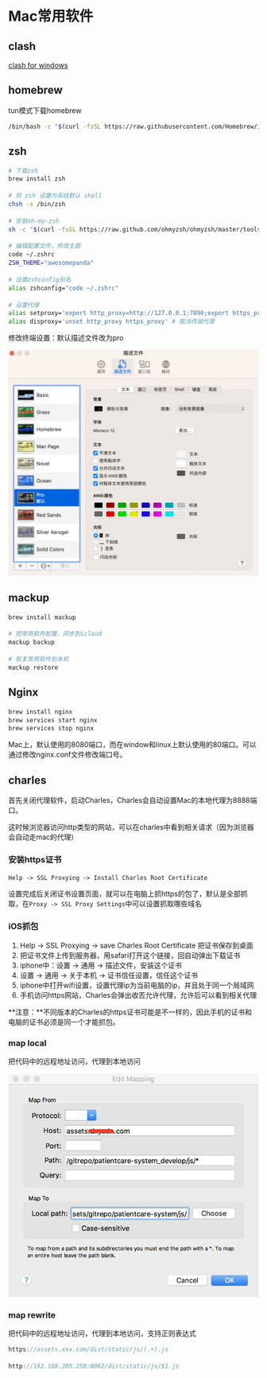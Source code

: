 # Mac常用软件

## clash

[clash for windows](https://www.clashforwindows.net/clash-for-windows-download/)


## homebrew

tun模式下载homebrew

```sh
/bin/bash -c "$(curl -fsSL https://raw.githubusercontent.com/Homebrew/install/HEAD/install.sh)"
```

## zsh

```sh
# 下载zsh
brew install zsh

# 将 zsh 设置为系统默认 shell
chsh -s /bin/zsh

# 安装oh-my-zsh
sh -c "$(curl -fsSL https://raw.github.com/ohmyzsh/ohmyzsh/master/tools/install.sh)"

# 编辑配置文件，修改主题
code ~/.zshrc
ZSH_THEME="awesomepanda"

# 设置zshconfig别名
alias zshconfig="code ~/.zshrc"

# 设置代理
alias setproxy='export http_proxy=http://127.0.0.1:7890;export https_proxy=http://127.0.0.1:7890;' # 设置终端代理
alias disproxy='unset http_proxy https_proxy' # 取消终端代理
```

修改终端设置：默认描述文件改为pro

![](../public/mac1.png)

## mackup

```sh
brew install mackup

# 把常用软件配置，同步到icloud
mackup backup

# 恢复常用软件到本机
mackup restore
```

## Nginx

```sh
brew install nginx
brew services start nginx
brew services stop nginx
```

Mac上，默认使用的8080端口，而在window和linux上默认使用的80端口。可以通过修改nginx.conf文件修改端口号。

## charles

首先关闭代理软件，启动Charles，Charles会自动设置Mac的本地代理为8888端口。

这时候浏览器访问http类型的网站，可以在charles中看到相关请求（因为浏览器会自动走mac的代理）

### 安装https证书

`Help -> SSL Proxying -> Install Charles Root Certificate`

设置完成后关闭证书设置页面，就可以在电脑上抓https的包了，默认是全部抓取，在`Proxy -> SSL Proxy Settings`中可以设置抓取哪些域名

### iOS抓包

1. Help -> SSL Proxying -> save Charles Root Certificate 把证书保存到桌面
2. 把证书文件上传到服务器，用safari打开这个链接，回自动弹出下载证书
3. iphone中：设置 -> 通用 -> 描述文件，安装这个证书
4. 设置 -> 通用 -> 关于本机 -> 证书信任设置，信任这个证书
5. iphone中打开wifi设置，设置代理ip为当前电脑的ip，并且处于同一个局域网
6. 手机访问https网站，Charles会弹出收否允许代理，允许后可以看到相关代理

**注意：**不同版本的Charles的https证书可能是不一样的，因此手机的证书和电脑的证书必须是同一个才能抓包。

### map local

把代码中的远程地址访问，代理到本地访问

![](../public/mac2.png)

### map rewrite

把代码中的远程地址访问，代理到本地访问，支持正则表达式

```js
https://assets.xxx.com/dist/static/js/(.+).js

http://192.168.205.250:8082/dist/static/js/$1.js
```
